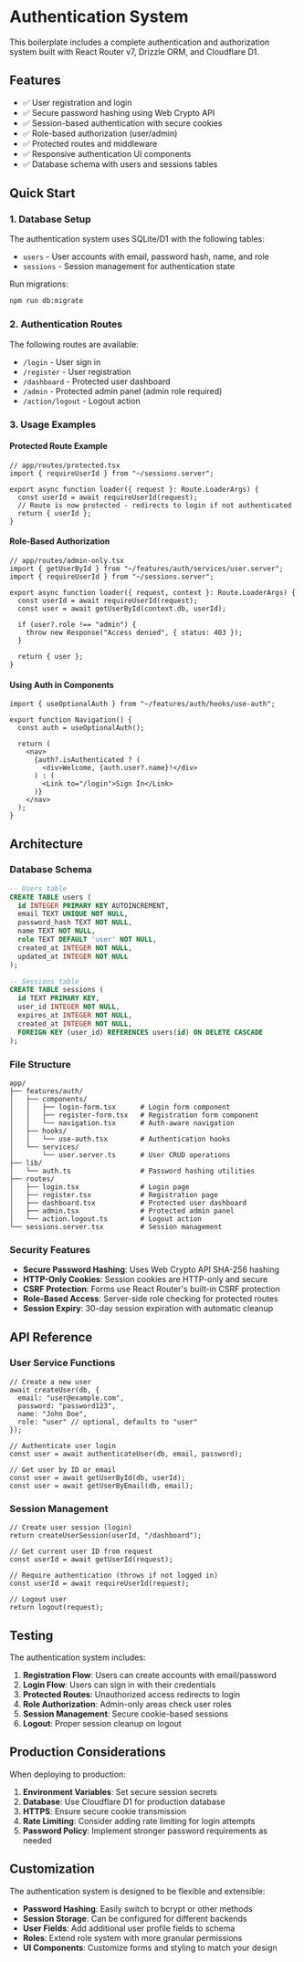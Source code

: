 # Authentication System

This boilerplate includes a complete authentication and authorization system built with React Router v7, Drizzle ORM, and Cloudflare D1.

## Features

- ✅ User registration and login
- ✅ Secure password hashing using Web Crypto API
- ✅ Session-based authentication with secure cookies
- ✅ Role-based authorization (user/admin)
- ✅ Protected routes and middleware
- ✅ Responsive authentication UI components
- ✅ Database schema with users and sessions tables

## Quick Start

### 1. Database Setup

The authentication system uses SQLite/D1 with the following tables:

- `users` - User accounts with email, password hash, name, and role
- `sessions` - Session management for authentication state

Run migrations:
```bash
npm run db:migrate
```

### 2. Authentication Routes

The following routes are available:

- `/login` - User sign in
- `/register` - User registration  
- `/dashboard` - Protected user dashboard
- `/admin` - Protected admin panel (admin role required)
- `/action/logout` - Logout action

### 3. Usage Examples

#### Protected Route Example

```tsx
// app/routes/protected.tsx
import { requireUserId } from "~/sessions.server";

export async function loader({ request }: Route.LoaderArgs) {
  const userId = await requireUserId(request);
  // Route is now protected - redirects to login if not authenticated
  return { userId };
}
```

#### Role-Based Authorization

```tsx
// app/routes/admin-only.tsx
import { getUserById } from "~/features/auth/services/user.server";
import { requireUserId } from "~/sessions.server";

export async function loader({ request, context }: Route.LoaderArgs) {
  const userId = await requireUserId(request);
  const user = await getUserById(context.db, userId);
  
  if (user?.role !== "admin") {
    throw new Response("Access denied", { status: 403 });
  }
  
  return { user };
}
```

#### Using Auth in Components

```tsx
import { useOptionalAuth } from "~/features/auth/hooks/use-auth";

export function Navigation() {
  const auth = useOptionalAuth();
  
  return (
    <nav>
      {auth?.isAuthenticated ? (
        <div>Welcome, {auth.user?.name}!</div>
      ) : (
        <Link to="/login">Sign In</Link>
      )}
    </nav>
  );
}
```

## Architecture

### Database Schema

```sql
-- Users table
CREATE TABLE users (
  id INTEGER PRIMARY KEY AUTOINCREMENT,
  email TEXT UNIQUE NOT NULL,
  password_hash TEXT NOT NULL,
  name TEXT NOT NULL,
  role TEXT DEFAULT 'user' NOT NULL,
  created_at INTEGER NOT NULL,
  updated_at INTEGER NOT NULL
);

-- Sessions table
CREATE TABLE sessions (
  id TEXT PRIMARY KEY,
  user_id INTEGER NOT NULL,
  expires_at INTEGER NOT NULL,
  created_at INTEGER NOT NULL,
  FOREIGN KEY (user_id) REFERENCES users(id) ON DELETE CASCADE
);
```

### File Structure

```
app/
├── features/auth/
│   ├── components/
│   │   ├── login-form.tsx      # Login form component
│   │   ├── register-form.tsx   # Registration form component
│   │   └── navigation.tsx      # Auth-aware navigation
│   ├── hooks/
│   │   └── use-auth.tsx        # Authentication hooks
│   └── services/
│       └── user.server.ts      # User CRUD operations
├── lib/
│   └── auth.ts                 # Password hashing utilities
├── routes/
│   ├── login.tsx               # Login page
│   ├── register.tsx            # Registration page
│   ├── dashboard.tsx           # Protected user dashboard
│   ├── admin.tsx               # Protected admin panel
│   └── action.logout.ts        # Logout action
└── sessions.server.tsx         # Session management
```

### Security Features

- **Secure Password Hashing**: Uses Web Crypto API SHA-256 hashing
- **HTTP-Only Cookies**: Session cookies are HTTP-only and secure
- **CSRF Protection**: Forms use React Router's built-in CSRF protection
- **Role-Based Access**: Server-side role checking for protected routes
- **Session Expiry**: 30-day session expiration with automatic cleanup

## API Reference

### User Service Functions

```tsx
// Create a new user
await createUser(db, {
  email: "user@example.com",
  password: "password123",
  name: "John Doe",
  role: "user" // optional, defaults to "user"
});

// Authenticate user login
const user = await authenticateUser(db, email, password);

// Get user by ID or email
const user = await getUserById(db, userId);
const user = await getUserByEmail(db, email);
```

### Session Management

```tsx
// Create user session (login)
return createUserSession(userId, "/dashboard");

// Get current user ID from request
const userId = await getUserId(request);

// Require authentication (throws if not logged in)
const userId = await requireUserId(request);

// Logout user
return logout(request);
```

## Testing

The authentication system includes:

1. **Registration Flow**: Users can create accounts with email/password
2. **Login Flow**: Users can sign in with their credentials  
3. **Protected Routes**: Unauthorized access redirects to login
4. **Role Authorization**: Admin-only areas check user roles
5. **Session Management**: Secure cookie-based sessions
6. **Logout**: Proper session cleanup on logout

## Production Considerations

When deploying to production:

1. **Environment Variables**: Set secure session secrets
2. **Database**: Use Cloudflare D1 for production database
3. **HTTPS**: Ensure secure cookie transmission
4. **Rate Limiting**: Consider adding rate limiting for login attempts
5. **Password Policy**: Implement stronger password requirements as needed

## Customization

The authentication system is designed to be flexible and extensible:

- **Password Hashing**: Easily switch to bcrypt or other methods
- **Session Storage**: Can be configured for different backends
- **User Fields**: Add additional user profile fields to schema
- **Roles**: Extend role system with more granular permissions
- **UI Components**: Customize forms and styling to match your design